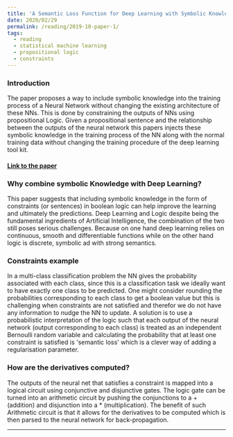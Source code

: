 ```yaml
---
title: 'A Semantic Loss Function for Deep Learning with Symbolic Knowledge'
date: 2020/02/29
permalink: /reading/2019-10-paper-1/
tags:
  - reading
  - statistical machine learning
  - propositional logic
  - constraints
---
```

### Introduction

The paper proposes a way to include symbolic knowledge into the training process of a Neural Network without changing the existing architecture of these NNs.
This is done by constraining the outputs of NNs using propositional Logic. Given a propositional sentence and the relationship between the outputs of the neural network this papers injects these symbolic knowledge in the training process of the NN along with the normal training data without changing the training procedure of the deep learning tool kit.

#### [Link to the paper](https://arxiv.org/pdf/1711.11157.pdf)

### Why combine symbolic Knowledge with Deep Learning?

This paper suggests that including symbolic knowledge in the form of constraints (or sentences) in boolean logic can help improve the learning and ultimately the predictions. Deep Learning and Logic despite being the fundamental ingredients of Artificial Intelligence,  the combination of the two still poses serious challenges.
Because on one hand deep learning relies on continuous, smooth and differentiable functions while on the other hand logic is discrete, symbolic ad with strong semantics.

### Constraints example

In a multi-class classification problem the NN gives the probability associated with each class, since this is a classification task we ideally want to have exactly one class to be predicted. One might consider rounding the probabilities corresponding to each class to get a boolean value but this is challenging when constraints are not satisfied and therefor we do not have any information to nudge the NN to update. A solution is to use a probabilistic interpretation of the logic such that each output of the neural network (output corresponding to each class) is treated as an independent Bernoulli random variable and calculating the probability that at least one constraint is satisfied is 'semantic loss' which is a clever way of adding a regularisation parameter.

### How are the derivatives computed?

The outputs of the neural net that satisfies a constraint is mapped into a logical circuit using conjunctive and disjunctive gates. The logic gate can be turned into an arithmetic circuit by pushing the conjunctions to a + (addition) and disjunction into a * (multiplication). The benefit of such Arithmetic circuit is that it allows for the derivatives to be computed which is then parsed to the neural network for back-propagation.

---
